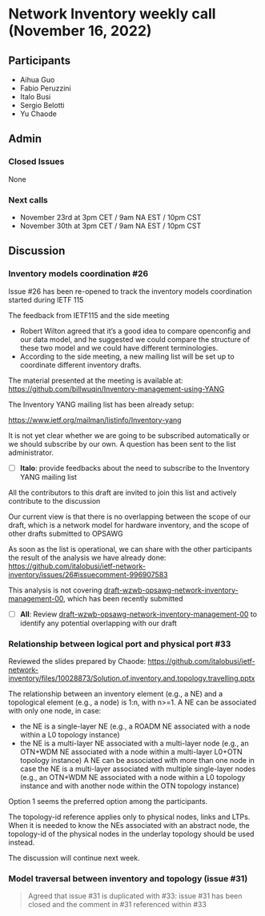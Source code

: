 # Network Inventory weekly call (November 16, 2022)

## Participants

- Aihua Guo
- Fabio Peruzzini
- Italo Busi
- Sergio Belotti
- Yu Chaode

## Admin

### Closed Issues

None

### Next calls

- November 23rd at 3pm CET / 9am NA EST / 10pm CST
- November 30th at 3pm CET / 9am NA EST / 10pm CST

## Discussion

### Inventory models coordination #26

Issue #26 has been re-opened to track the inventory models coordination started during IETF 115

The feedback from IETF115 and the side meeting
- Robert Wilton agreed that it’s a good idea to compare openconfig and our data model, and he suggested we could compare  the structure of these two model and we could have different terminologies.
- According to the side meeting, a new mailing list will be set up to coordinate different inventory drafts.

The material presented at the meeting is available at: https://github.com/billwuqin/Inventory-management-using-YANG

The Inventory YANG mailing list has been already setup:

https://www.ietf.org/mailman/listinfo/Inventory-yang

It is not yet clear whether we are going to be subscribed automatically or we should subscribe by our own. A question has been sent to the list administrator.

- [ ] **Italo**: provide feedbacks about the need to subscribe to the Inventory YANG mailing list

All the contributors to this draft are invited to join this list and actively contribute to the discussion

Our current view is that there is no overlapping between the scope of our draft, which is a network model for hardware inventory, and the scope of other drafts submitted to OPSAWG

As soon as the list is operational, we can share with the other participants the result of the analysis we have already done: https://github.com/italobusi/ietf-network-inventory/issues/26#issuecomment-996907583

This analysis is not covering [draft-wzwb-opsawg-network-inventory-management-00](https://datatracker.ietf.org/doc/html/draft-wzwb-opsawg-network-inventory-management), which has been recently submitted

- [ ] **All**: Review [draft-wzwb-opsawg-network-inventory-management-00](https://datatracker.ietf.org/doc/html/draft-wzwb-opsawg-network-inventory-management) to identify any potential overlapping with our draft

### Relationship between logical port and physical port #33

Reviewed the slides prepared by Chaode: https://github.com/italobusi/ietf-network-inventory/files/10028873/Solution.of.inventory.and.topology.travelling.pptx

The relationship between an inventory element (e.g., a NE) and a topological element (e.g., a node) is 1:n, with n>=1.
A NE can be associated with only one node, in case:
- the NE is a single-layer NE (e.g., a ROADM NE associated with a node within a L0 topology instance)
- the NE is a multi-layer NE associated with a multi-layer node (e.g., an OTN+WDM NE associated with a node within a multi-layer L0+OTN topology instance)
A NE can be associated with more than one node in case the NE is a multi-layer associated with multiple single-layer nodes (e.g., an OTN+WDM NE associated with a node within a L0 topology instance and with another node within the OTN topology instance)

Option 1 seems the preferred option among the participants.

The topology-id reference applies only to physical nodes, links and LTPs. When it is needed to know the NEs associated with an abstract node, the topology-id of the physical nodes in the underlay topology should be used instead.

The discussion will continue next week.

### Model traversal between inventory and topology (issue #31)

> Agreed that issue #31 is duplicated with #33: issue #31 has been closed and the comment in #31 referenced within #33
